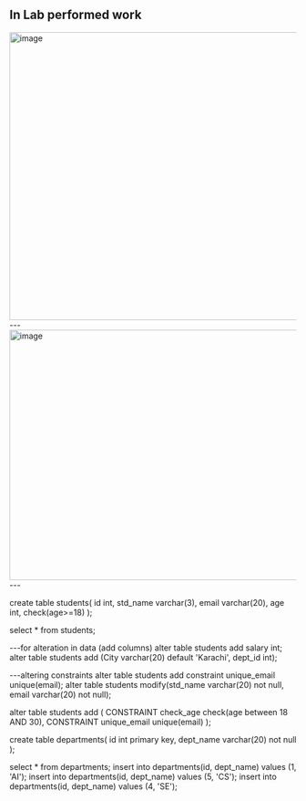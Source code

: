 In Lab performed work
---
<img width="659" height="505" alt="image" src="https://github.com/user-attachments/assets/eeee5b3d-3adb-4523-8de8-015a9d83fdc3" />
---
<img width="698" height="439" alt="image" src="https://github.com/user-attachments/assets/2bfb5a56-d7b4-4651-ad60-1ada74323547" />
---

create table students(
id int, 
std_name varchar(3),
email varchar(20),
age int,
check(age>=18)
);

select * from students;

---for alteration in data (add columns)
alter table students add salary int;
alter table students add (City varchar(20) default 'Karachi', dept_id int);

---altering constraints
alter table students add constraint unique_email unique(email);
alter table students modify(std_name varchar(20) not null, email varchar(20) not null); 

alter table students add ( CONSTRAINT
check_age check(age between 18 AND 30),
CONSTRAINT unique_email unique(email)
);


create table departments(
id int primary key,
dept_name varchar(20) not null
);

select * from departments;
insert into departments(id, dept_name) values (1, 'AI');
insert into departments(id, dept_name) values (5, 'CS');
insert into departments(id, dept_name) values (4, 'SE');




